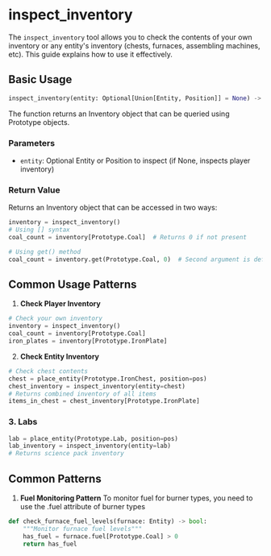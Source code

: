 # inspect_inventory

The `inspect_inventory` tool allows you to check the contents of your own inventory or any entity's inventory (chests, furnaces, assembling machines, etc). This guide explains how to use it effectively.

## Basic Usage

```python
inspect_inventory(entity: Optional[Union[Entity, Position]] = None) -> Inventory
```

The function returns an Inventory object that can be queried using Prototype objects.

### Parameters

- `entity`: Optional Entity or Position to inspect (if None, inspects player inventory)

### Return Value

Returns an Inventory object that can be accessed in two ways:

```python
inventory = inspect_inventory()
# Using [] syntax
coal_count = inventory[Prototype.Coal]  # Returns 0 if not present

# Using get() method
coal_count = inventory.get(Prototype.Coal, 0)  # Second argument is default value
```

## Common Usage Patterns

1. **Check Player Inventory**

```python
# Check your own inventory
inventory = inspect_inventory()
coal_count = inventory[Prototype.Coal]
iron_plates = inventory[Prototype.IronPlate]
```

2. **Check Entity Inventory**

```python
# Check chest contents
chest = place_entity(Prototype.IronChest, position=pos)
chest_inventory = inspect_inventory(entity=chest)
# Returns combined inventory of all items
items_in_chest = chest_inventory[Prototype.IronPlate]
```

### 3. Labs

```python
lab = place_entity(Prototype.Lab, position=pos)
lab_inventory = inspect_inventory(entity=lab)
# Returns science pack inventory
```

## Common Patterns

1. **Fuel Monitoring Pattern**
   To monitor fuel for burner types, you need to use the .fuel attribute of burner types

```python
def check_furnace_fuel_levels(furnace: Entity) -> bool:
    """Monitor furnace fuel levels"""
    has_fuel = furnace.fuel[Prototype.Coal] > 0
    return has_fuel
```
